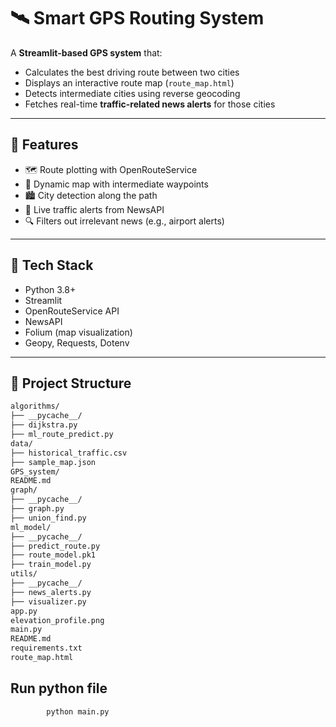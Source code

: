 # 🛰️ Smart GPS Routing System

A **Streamlit-based GPS system** that:
- Calculates the best driving route between two cities
- Displays an interactive route map (`route_map.html`)
- Detects intermediate cities using reverse geocoding
- Fetches real-time **traffic-related news alerts** for those cities

---

## 🚀 Features

- 🗺️ Route plotting with OpenRouteService
- 📍 Dynamic map with intermediate waypoints
- 🏙️ City detection along the path
- 🚦 Live traffic alerts from NewsAPI
- 🔍 Filters out irrelevant news (e.g., airport alerts)

---

## 🧰 Tech Stack

- Python 3.8+
- Streamlit
- OpenRouteService API
- NewsAPI
- Folium (map visualization)
- Geopy, Requests, Dotenv

---

## 📁 Project Structure
```bash
algorithms/
├── __pycache__/
├── dijkstra.py
├── ml_route_predict.py
data/
├── historical_traffic.csv
├── sample_map.json
GPS_system/
README.md
graph/
├── __pycache__/
├── graph.py
├── union_find.py
ml_model/
├── __pycache__/
├── predict_route.py
├── route_model.pk1
├── train_model.py
utils/
├── __pycache__/
├── news_alerts.py
├── visualizer.py
app.py
elevation_profile.png
main.py
README.md
requirements.txt
route_map.html
```
## Run python file
            python main.py




